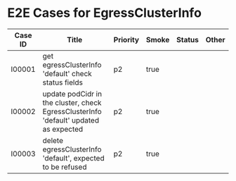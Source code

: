 # E2E Cases for EgressClusterInfo

| Case ID | Title                                                                                | Priority | Smoke | Status | Other |
|---------|--------------------------------------------------------------------------------------|----------|-------|--------|-------|
| I00001  | get egressClusterInfo 'default' check status fields                                  | p2       | true  |        |       |
| I00002  | update podCidr in the cluster, check EgressClusterInfo 'default' updated as expected | p2       | true  |        |       |
| I00003  | delete egressClusterInfo 'default', expected to be refused                           | p2       | true  |        |       |